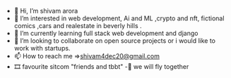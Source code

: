 - 👋 Hi, I’m shivam arora
- 👀 I’m interested in web development,  Ai and ML ,crypto and nft, fictional comics ,cars and realestate in beverly hills . 
- 🌱 I’m currently learning full stack web development and django
- 💞️ I’m looking to collaborate on open source projects or i would like to work with startups.
- 📫 How to reach me  =>shivam4dec20@gmail.com
- 🎞 favourite sitcom "friends and tbbt"
-🚀 we will fly together



<!---
sheldon-o/sheldon-o is a ✨ special ✨ repository because its `README.md` (this file) appears on your GitHub profile.
You can click the Preview link to take a look at your changes.
--->
